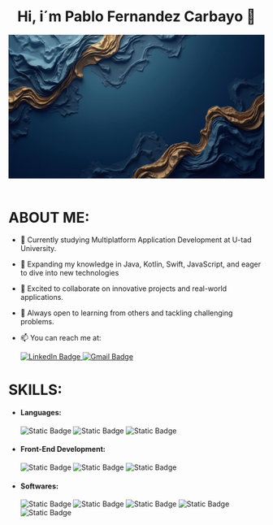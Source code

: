 <div aling=center">
<h1 align= "center"> Hi, i´m Pablo Fernandez Carbayo 👋</h1>
<img src="https://github.com/PabloFDZcarbayo/PabloFDZcarbayo/blob/main/img-kNFTtddelWkiF3SajvDHR.jpeg" />
</div>
</br>

<h1 aling= "left">ABOUT ME:</h1>  

- 🔭 Currently studying Multiplatform Application Development at U-tad University.
- 🌱 Expanding my knowledge in Java, Kotlin, Swift, JavaScript, and eager to dive into new technologies
- 👯  Excited to collaborate on innovative projects and real-world applications.
- 🤔 Always open to learning from others and tackling challenging problems.
- 📫 You can reach me at:

  
   <div align="left">
  <a href="https://www.linkedin.com/in/pablo-fernandez-carbayo-505b11141/" target="_blank">
    <img alt="LinkedIn Badge" src="https://img.shields.io/badge/Linkedin-blue?style=for-the-badge&logo=linkedin">
  </a>  
  <a href="mailto:pablo.fernandez.carbayo@gmail.com">
    <img alt="Gmail Badge" src="https://img.shields.io/badge/GMail-red?style=for-the-badge&logo=gmail&logoColor=white">
  </a>
</div>


<h1 aling= "left">SKILLS:</h1>  

<ul>
<li>
<h4>Languages: </h4>
<div aling="left"> 
  <img alt="Static Badge" src="https://img.shields.io/badge/Java-orange?style=for-the-badge">
  <img alt="Static Badge" src="https://img.shields.io/badge/Kotlin%20-%20%23cc00cc?style=for-the-badge&logo=kotlin&logoColor=white">
  <img alt="Static Badge" src="https://img.shields.io/badge/Swift%20-%20%233366ff?style=for-the-badge&logo=swift&logoColor=white">
</div>
</li> 






<li>
  <h4>Front-End Development: </h4>
  <div align="left">
    <img alt="Static Badge" src="https://img.shields.io/badge/Html5%20-%20%23009933?style=for-the-badge&logo=HTML5&logoColor=white">
    <img alt="Static Badge" src="https://img.shields.io/badge/CSS%20-%20%236699ff?style=for-the-badge&logo=CSS3&logoColor=white">  
    <img alt="Static Badge" src="https://img.shields.io/badge/Angular%20-%20%23ff0000?style=for-the-badge&logo=Angular&logoColor=white">
  </div>
</li>






<li>
  <h4>Softwares: </h4>
  <div align="left">
  <img alt="Static Badge" src="https://img.shields.io/badge/GitHub%20-%20black?style=for-the-badge&logo=github&logoColor=white">
  <img alt="Static Badge" src="https://img.shields.io/badge/Visual%20Studio%20Code%20-%20%230033cc?style=for-the-badge&logoColor=white">
  <img alt="Static Badge" src="https://img.shields.io/badge/IntelliJ%20Idea%20-%20%23ff9900?style=for-the-badge&logo=intellijidea&logoColor=white">
  <img alt="Static Badge" src="https://img.shields.io/badge/Android%20Studio%20-%20%2300ff00?style=for-the-badge&logo=androidstudio&logoColor=white">
  <img alt="Static Badge" src="https://img.shields.io/badge/XCode%20-%20%233399ff?style=for-the-badge&logo=xcode&logoColor=white">
  </div>
</li>



  
</ul>












